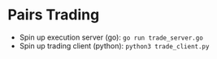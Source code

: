 # Pairs Trading

- Spin up execution server (go): `go run trade_server.go`
- Spin up trading client (python): `python3 trade_client.py`